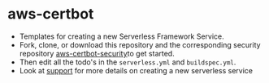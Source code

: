 # aws-certbot
- Templates for creating a new Serverless Framework Service.
- Fork, clone, or download this repository and the corresponding security repository [aws-certbot-security](https://github.com/pariveda-serverless/aws-certbot-security)to get started.
- Then edit all the todo's in the `serverless.yml` and `buildspec.yml`.
- Look at [support](https://github.com/pariveda-serverless/support/tree/master/create-new-service) for more details on creating a new serverless service
